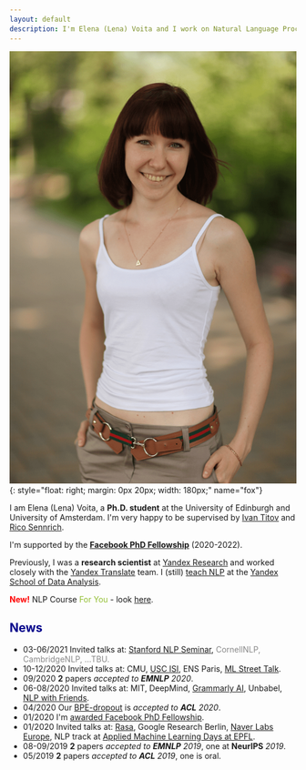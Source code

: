 ```yaml
---
layout: default
description: I'm Elena (Lena) Voita and I work on Natural Language Processing. More details inside!
---
```


<!-- (comment) the image below can be found in img folder of this very project-->
![i_am_a_fox](./img/people/lena_large-min.png){: style="float: right; margin: 0px 20px; width: 180px;" name="fox"}


<!-- <a href= onMouseOver="document.readmore_1.src='/img/people/foxie.jpeg';" onMouseOut="document.readmore_1.src='/img/people/lena-min.png';">
<img src="/img/people/lena-min.png" name="readmore_1" width=204px height=240px></a> -->


I am Elena (Lena) Voita, a __Ph.D. student__ at the University of Edinburgh and University of Amsterdam. I'm very happy to be supervised by [Ivan Titov]({{site:ivan_page}}) and [Rico Sennrich]({{site.rico_page}}).

I'm supported by the [__Facebook PhD Fellowship__](https://research.fb.com/blog/2020/01/announcing-the-recipients-of-the-2020-facebook-fellowship-awards/) (2020-2022).

Previously, I was a __research scientist__ at [Yandex Research]({{site.yandex_research_main}}) and worked closely with the [Yandex Translate](https://translate.yandex.com) team<a onMouseOver="document.fox.src='/img/people/foxie.jpeg';" onMouseOut="document.fox.src='/img/people/lena-min.png';">.</a>
I (still) [teach NLP](https://github.com/yandexdataschool/nlp_course) at the [Yandex School of Data Analysis](https://yandexdataschool.com).

<span style="color:red">__New!__</span>    NLP Course <span style="color:#92bf32">For You</span> - look [here](https://lena-voita.github.io/nlp_course.html).

## <span style="color:darkblue">News </span>

* 03-06/2021 Invited talks at: [Stanford NLP Seminar](https://nlp.stanford.edu/seminar/), <span style="color:#888">CornellNLP, CambridgeNLP, ...TBU.</span>
* 10-12/2020 Invited talks at: CMU, [USC ISI](https://nlg.isi.edu/nl-seminar/), ENS Paris, [ML Street Talk](https://www.youtube.com/watch?v=Q0kN_ZHHDQY).
* 09/2020 __2__ papers _accepted to __EMNLP__ 2020_.
* 06-08/2020 Invited talks at: MIT, DeepMind, [Grammarly AI](https://grammarly.ai/information-theoretic-probing-with-minimum-description-length/), Unbabel, [NLP with Friends](https://nlpwithfriends.com).
* 04/2020 Our [BPE-dropout](https://arxiv.org/pdf/1910.13267.pdf) is _accepted to __ACL__ 2020_. 
* 01/2020 I'm [awarded Facebook PhD Fellowship](https://research.fb.com/blog/2020/01/announcing-the-recipients-of-the-2020-facebook-fellowship-awards/).
* 01/2020 Invited talks at: [Rasa](https://www.meetup.com/ru-RU/Bots-Berlin-Build-better-conversational-interfaces-with-AI/events/267058207/), Google Research Berlin, [Naver Labs Europe](https://europe.naverlabs.com/research/seminars/analyzing-information-flow-in-transformers/), NLP track at [Applied Machine Learning Days at EPFL](https://appliedmldays.org/tracks/ai-nlp).
* 08-09/2019 __2__ papers _accepted to __EMNLP__ 2019_, one at __NeurIPS__ _2019_.
* 05/2019 __2__ papers _accepted to __ACL__ 2019_, one is oral.

